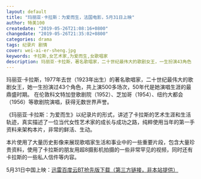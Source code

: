 ```yaml
---
layout: default
title: "玛丽亚·卡拉斯：为爱而生，法国电影，5月31日上映"
author: 特美100
createdate: "2019-05-26T21:08:16+0800"
changedate: "2019-05-26T21:35:02+0800"
categories: drama
tags: 纪录片 剧情 
cover: wei-ai-er-sheng.jpg
keywords: 卡拉斯,女艺术家,为爱而生,女歌唱家
description: 玛丽亚·卡拉斯，著名歌唱家，二十世纪最伟大的歌剧女王，一生扮演43角色
---
```


玛丽亚·卡拉斯，1977年去世（1923年出生）的著名歌唱家，二十世纪最伟大的歌剧女王，她一生扮演过43个角色，共上演500多场次，50年代是她演唱生涯的最鼎盛时期。
在伦敦科文特加登歌剧院（1952）、芝加哥（1954）、纽约大都会（1956）等歌剧院演唱，获得无数世界声誉。

《玛丽亚·卡拉斯：为爱而生》以纪录片的形式，讲述了卡拉斯的艺术生涯和生活轨迹，真实描述了一位当代女性艺术家的成长与成功之路，纯粹使用当年的第一手资料来架构本片，非常的鲜活、生动。

本片使用了大量历史影像来展现歌唱家生活和事业中的一些重要片段，包含大量珍贵资料，使用了卡拉斯的朋友用超8摄影机拍摄的一些非常罕见的视频，同时还有卡拉斯的一些私人信件等内容。

5月31日中国上映：[迅雷百度云BT抢先版下载（第三方链接，非本站提供）](http://xz3-13.okzyxz.com/20190418/18_06a2f516/%E5%8D%A1%E6%8B%89%E6%96%AF%EF%BC%9A%E4%B8%BA%E7%88%B1%E8%80%8C%E5%A3%B0.mp4)
